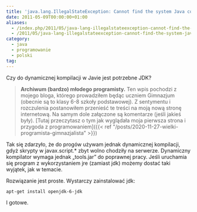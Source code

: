 ```yaml
---
title: 'java.lang.IllegalStateException: Cannot find the system Java compiler. Check that your class path includes tools.jar [PL]'
date: 2011-05-09T00:00:00+01:00
aliases:
  - /index.php/2011/05/java-lang-illegalstateexception-cannot-find-the-system-java-compiler-check-that-your-class-path-includes-tools-jar/
  - /2011/05/java-lang-illegalstateexception-cannot-find-the-system-java-compiler-check-that-your-class-path-includes-tools-jar/
category:
  - java
  - programowanie
  - polski
tag:  
---
```

Czy do dynamicznej kompilacji w Javie jest potrzebne JDK?
<!--more-->
> **Archiwum (bardzo) młodego programisty.** Ten wpis pochodzi z mojego bloga, którego prowadziłem będąc uczniem Gimnazjum (obecnie są to klasy 6-8 szkoły podstawowej). Z sentymentu i rozczulenia postanowiłem przenieść te treści na moją nową stronę internetową. Na samym dole załączone są komentarze (jeśli jakieś były). [Tutaj przeczytasz o tym jak wyglądała moja pierwsza strona i przygoda z programowaniem]({{< ref "/posts/2020-11-27-wielki-programista-gimnazjalista" >}})
> 

Tak się zdarzyło, że do progów używam jednak dynamicznej kompilacji, gdyż skrypty w javax.script.* zbyt wolno chodziły na serwerze. Dynamiczny kompilator wymaga jednak „tools.jar” do poprawnej pracy. Jeśli uruchamia się program z wykorzystaniem jre (zamiast jdk) możemy dostać taki wyjątek, jak w temacie.

Rozwiązanie jest proste. Wystarczy zainstalować jdk: 

```
apt-get install openjdk-6-jdk
```

I gotowe.